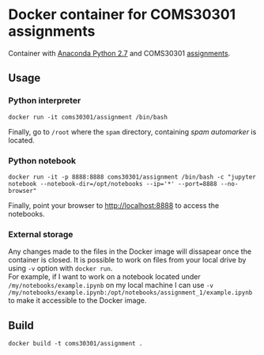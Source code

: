 # Docker container for COMS30301 assignments #
Container with [Anaconda Python 2.7](https://hub.docker.com/r/continuumio/anaconda/) and COMS30301 [assignments](https://github.com/coms30301).

## Usage ##
### Python interpreter ###
```
docker run -it coms30301/assignment /bin/bash
```
Finally, go to `/root` where the `spam` directory, containing *spam automarker* is located.

### Python notebook ###
```
docker run -it -p 8888:8888 coms30301/assignment /bin/bash -c "jupyter notebook --notebook-dir=/opt/notebooks --ip='*' --port=8888 --no-browser"
```
Finally, point your browser to [http://localhost:8888](http://localhost:8888) to access the notebooks.

### External storage ###
Any changes made to the files in the Docker image will dissapear once the container is closed. It is possible to work on files from your local drive by using `-v` option with `docker run`.  
For example, if I want to work on a notebook located under `/my/notebooks/example.ipynb` on my local machine I can use `-v /my/notebooks/example.ipynb:/opt/notebooks/assignment_1/example.ipynb` to make it accessible to the Docker image.

## Build ##
```
docker build -t coms30301/assignment .
```
